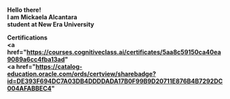 <html> 

<b>Hello there!<b> <br>
I am <b>Mickaela Alcantara </b> <br>
student at New Era University <br>

<b> Certifications </b> <br> 
<a href="https://courses.cognitiveclass.ai/certificates/5aa8c59150ca40ea9089a6cc4fba13ad" <br>
<a href="https://catalog-education.oracle.com/ords/certview/sharebadge?id=DE393F694DC7A03DB4DDDDADA17B0F99B9D20711E876B4B7292DC004AFABBEC4" <br>

</html>


